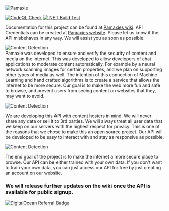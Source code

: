 ![**Pamaxie**](https://i.imgur.com/UzSZPs2.png)

[![CodeQL Check](https://github.com/deamonicnet/Pamaxie/actions/workflows/codeql-analysis.yml/badge.svg)](https://github.com/deamonicnet/Pamaxie/actions/workflows/codeql-analysis.yml)
[![.NET Build Test](https://github.com/deamonicnet/Pamaxie/actions/workflows/dotnet.yml/badge.svg)](https://github.com/deamonicnet/Pamaxie/actions/workflows/dotnet.yml)  

Documentation for this project can be found at [Pamaxies wiki](https://wiki.pamaxie.com/). API Credentials can be created at [Pamaxies website](https://.pamaxie.com/). Please let us know if the API misbehaves in any way. We will assist you as soon as possible.

![**Content Detection**](https://i.imgur.com/vMUR0LQ.png)<br/>
Pamaxie was developed to ensure and verify the security of content and media on the internet.
This was developed to allow developers of chat applications to moderate content automatically. For example by a neural network scanning images for certain properties, and we plan on supporting other types of media as well. The intention of this connection of Machine Learning and hand crafted algorithms is to create a service that allows the internet to be more secure. Our goal is to make the web more fun and safe to browse, and prevent users from seeing content on websites that they, may want to avoid.

![**Content Detection**](https://i.imgur.com/Egy7Q1I.png)<br/>


We are developing this API with content hosters in mind. We will never share any data or sell it to 3rd parties. We will always treat all user data that we keep on our servers with the highest respect for privacy. This is one of the reasons that we chose to make this an open source project. Our API will be developed to be easy to interact with and stay as responsive as possible. 

![**Content Detection**](https://i.imgur.com/rUSlxoh.png)<br/>

The end goal of the project is to make the internet a more secure place to browse.
Our API can be either trained with your own data. 
If you don't want to train your own data, you can just access our API for free by just creating an account on our website. 

### We will release further updates on the wiki once the API is available for public signup.

[![DigitalOcean Referral Badge](https://web-platforms.sfo2.cdn.digitaloceanspaces.com/WWW/Badge%201.svg)](https://www.digitalocean.com/?refcode=fae49f0cbef2&utm_campaign=Referral_Invite&utm_medium=Referral_Program&utm_source=badge) 

